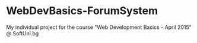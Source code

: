# WebDevBasics-ForumSystem
My individual project for the course "Web Development Basics - April 2015" @ SoftUni.bg
